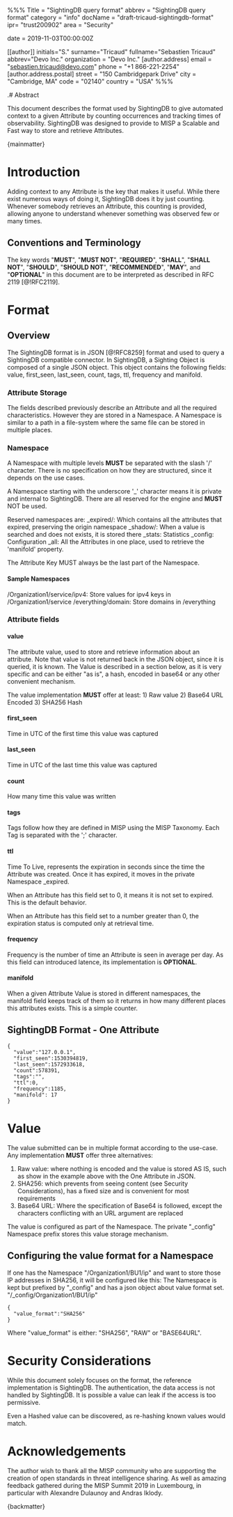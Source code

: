 %%%
Title = "SightingDB query format"
abbrev = "SightingDB query format"
category = "info"
docName = "draft-tricaud-sightingdb-format"
ipr= "trust200902"
area = "Security"

date = 2019-11-03T00:00:00Z

[[author]]
initials="S."
surname="Tricaud"
fullname="Sebastien Tricaud"
abbrev="Devo Inc."
organization = "Devo Inc."
 [author.address]
 email = "sebastien.tricaud@devo.com"
 phone = "+1 866-221-2254"
 [author.address.postal]
 street = "150 Cambridgepark Drive"
 city = "Cambridge, MA"
 code = "02140"
 country = "USA"
%%%

.# Abstract

This document describes the format used by SightingDB to give automated context to a given Attribute
by counting occurrences and tracking times of observability.
SightingDB was designed to provide to MISP a Scalable and Fast way to store and retrieve Attributes.

{mainmatter}

# Introduction

Adding context to any Attribute is the key that makes it useful. While there exist numerous ways of doing it,
SightingDB does it by just counting.
Whenever somebody retrieves an Attribute, this counting is provided, allowing anyone to understand whenever something
was observed few or many times.

##  Conventions and Terminology

The key words "**MUST**", "**MUST NOT**", "**REQUIRED**", "**SHALL**", "**SHALL NOT**",
"**SHOULD**", "**SHOULD NOT**", "**RECOMMENDED**", "**MAY**", and "**OPTIONAL**" in this
document are to be interpreted as described in RFC 2119 [@!RFC2119].

# Format

## Overview

The SightingDB format is in JSON [@!RFC8259] format and used to query a SightingDB compatible connector. In SightingDB, a Sighting Object is composed of a single JSON object. This object contains the following fields: value, first_seen, last_seen, count, tags, ttl, frequency and manifold.

### Attribute Storage

The fields described previously describe an Attribute and all the required characteristics. However they are stored in a Namespace. A Namespace is similar to a path in a file-system where the same file can be stored in multiple places.

### Namespace

A Namespace with multiple levels **MUST** be separated with the slash '/' character. There is no specification on how they are structured, since it depends on the use cases.

A Namespace starting with the underscore '_' character means it is private and internal to SightingDB. There are all reserved for the engine and **MUST** NOT be used.

Reserved namespaces are:
_expired/<namespace>: Which contains all the attributes that expired, preserving the origin namespace
_shadow/<namespace>: When a value is searched and does not exists, it is stored there
_stats: Statistics
_config: Configuration
_all: All the Attributes in one place, used to retrieve the 'manifold' property.

The Attribute Key MUST always be the last part of the Namespace.

#### Sample Namespaces

/Organization1/service/ipv4: Store values for ipv4 keys in /Organization1/service
/everything/domain: Store domains in /everything

### Attribute fields

#### value

The attribute value, used to store and retrieve information about an attribute. Note that value is not returned back in the JSON object, since it is queried, it is known. The Value is described in a section below, as it is very specific and can be either "as is", a hash, encoded in base64 or any other convenient mechanism.

The value implementation **MUST** offer at least: 1) Raw value 2) Base64 URL Encoded 3) SHA256 Hash

#### first_seen

Time in UTC of the first time this value was captured

#### last_seen

Time in UTC of the last time this value was captured

#### count

How many time this value was written

#### tags

Tags follow how they are defined in MISP using the MISP Taxonomy. Each Tag is separated with the ';' character.

#### ttl

Time To Live, represents the expiration in seconds since the time the Attribute was created. Once it has expired, it moves in the private Namespace _expired.

When an Attribute has this field set to 0, it means it is not set to expired. This is the default behavior.

When an Attribute has this field set to a number greater than 0, the expiration status is computed only at retrieval time.

#### frequency

Frequency is the number of time an Attribute is seen in average per day. As this field can introduced latence, its implementation is **OPTIONAL**.

#### manifold

When a given Attribute Value is stored in different namespaces, the manifold field keeps track of them so it returns in how many different places this attributes exists. This is a simple counter.

## SightingDB Format - One Attribute

~~~~
{
  "value":"127.0.0.1",
  "first_seen":1530394819,
  "last_seen":1572933618,
  "count":578391,
  "tags":"",
  "ttl":0,
  "frequency":1185,
  "manifold": 17
}
~~~~

# Value

The value submitted can be in multiple format according to the use-case. Any implementation **MUST** offer three alternatives:

1) Raw value: where nothing is encoded and the value is stored AS IS, such as show in the example above with the One Attribute in JSON.
2) SHA256: which prevents from seeing content (see Security Considerations), has a fixed size and is convenient for most requirements
3) Base64 URL: Where the specification of Base64 is followed, except the characters conflicting with an URL argument are replaced

The value is configured as part of the Namespace. The private "_config" Namespace prefix stores this value storage mechanism.

## Configuring the value format for a Namespace

If one has the Namespace "/Organization1/BU1/ip" and want to store those IP addresses in SHA256, it will be configured like this:
The Namespace is kept but prefixed by "_config" and has a json object about value format set.
"/_config/Organization1/BU1/ip"

~~~~
{
  "value_format":"SHA256"
}
~~~~

Where "value_format" is either: "SHA256", "RAW" or "BASE64URL".

# Security Considerations

While this document solely focuses on the format, the reference implementation is SightingDB. The authentication, the data access is not handled by SightingDB.
It is possible a value can leak if the access is too permissive.

Even a Hashed value can be discovered, as re-hashing known values would match.

# Acknowledgements

The author wish to thank all the MISP community who are supporting the creation
of open standards in threat intelligence sharing. As well as amazing feedback gathered
during the MISP Summit 2019 in Luxembourg, in particular with Alexandre Dulaunoy and
Andras Iklody.

{backmatter}

